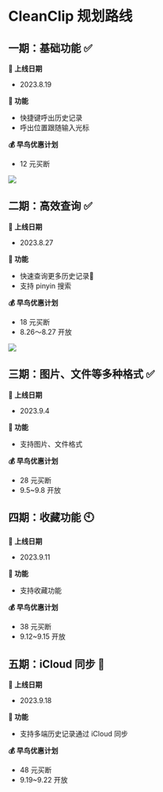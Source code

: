 # CleanClip 规划路线

## 一期：基础功能 ✅

**📅 上线日期**
- 2023.8.19

**🔧 功能**
- 快捷键呼出历史记录
- 呼出位置跟随输入光标

**💰 早鸟优惠计划**
- 12 元买断

![](/images/roadmap/snap1.png)

## 二期：高效查询 ✅

**📅 上线日期**
- 2023.8.27

**🔧 功能**
- 快速查询更多历史记录📝
- 支持 pinyin 搜索

**💰 早鸟优惠计划**
- 18 元买断
- 8.26～8.27 开放

![](/images/roadmap/snap2.png)

## 三期：图片、文件等多种格式 ✅
**📅 上线日期**
- 2023.9.4

**🔧 功能**
- 支持图片、文件格式

**💰 早鸟优惠计划**
- 28 元买断
- 9.5~9.8 开放

## 四期：收藏功能 🕙
**📅 上线日期**
- 2023.9.11

**🔧 功能**
- 支持收藏功能

**💰 早鸟优惠计划**
- 38 元买断
- 9.12~9.15 开放

## 五期：iCloud 同步 📅
**📅 上线日期**
- 2023.9.18

**🔧 功能**
- 支持多端历史记录通过 iCloud 同步

**💰 早鸟优惠计划**
- 48 元买断
- 9.19~9.22 开放